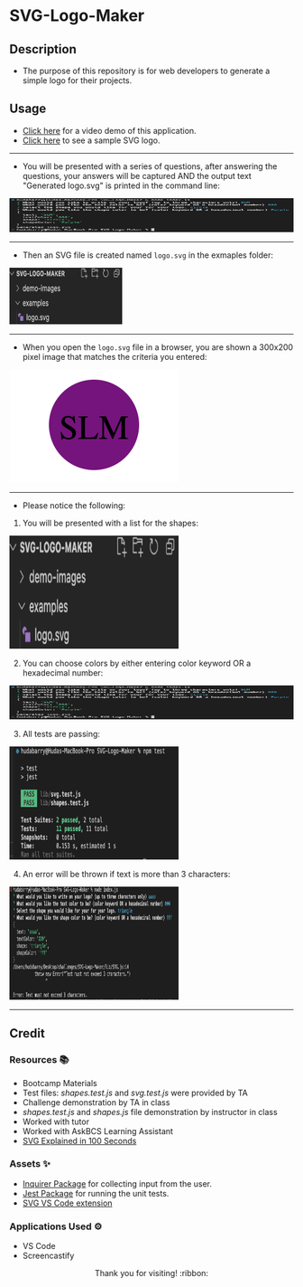 # SVG-Logo-Maker

## Description

- The purpose of this repository is for web developers to generate a simple logo for their projects.

## Usage

- [Click here](*) for a video demo of this application.
- [Click here](https://github.com/hbarry89/SVG-Logo-Maker/blob/main/examples/logo.svg) to see a sample SVG logo.

---------------------------

- You will be presented with a series of questions, after answering the questions, your answers will be captured AND the output text "Generated logo.svg" is printed in the command line:

<img src="./demo-images/demo1.png" width="600" height="60">

---------------------------

- Then an SVG file is created named `logo.svg` in the exmaples folder:

<img src="./demo-images/demo2.png" width="200" height="100">

---------------------------

- When you open the `logo.svg` file in a browser, you are shown a 300x200 pixel image that matches the criteria you entered:

<img src="./demo-images/demo3.png" width="300" height="200">

---------------------------

- Please notice the following:

1. You will be presented with a list for the shapes:

<img src="./demo-images/demo4.png" width="300" height="200">

2. You can choose colors by either entering color keyword OR a hexadecimal number:

<img src="./demo-images/demo1.png" width="600" height="60">

3. All tests are passing:

<img src="./demo-images/demo5.png" width="300" height="200">

4. An error will be thrown if text is more than 3 characters:

<img src="./demo-images/demo6.png" width="300" height="200">

---------------------------

## Credit

### Resources :books:
- Bootcamp Materials
- Test files: *shapes.test.js* and *svg.test.js* were provided by TA
- Challenge demonstration by TA in class
- *shapes.test.js* and *shapes.js* file demonstration by instructor in class
- Worked with tutor
- Worked with AskBCS Learning Assistant
- [SVG Explained in 100 Seconds](https://www.youtube.com/watch?v=emFMHH2Bfvo)

### Assets :sparkles:
- [Inquirer Package](https://www.npmjs.com/package/inquirer/v/8.2.4) for collecting input from the user.
- [Jest Package](https://www.npmjs.com/package/jest) for running the unit tests.
- [SVG VS Code extension](https://marketplace.visualstudio.com/items?itemName=jock.svg)

### Applications Used :gear:
- VS Code
- Screencastify

<p align="center">Thank you for visiting! :ribbon:</p>
